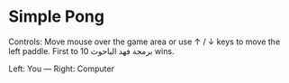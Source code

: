 <!doctype html>
<html lang="en">
<head>
  <meta charset="utf-8" />
  <meta name="viewport" content="width=device-width,initial-scale=1" />
  <title>Simple Pong</title>
  <link rel="stylesheet" href="style.css" />
</head>
<body>
  <div class="container">
    <h1>Simple Pong</h1>
    <p class="instructions">Controls: Move mouse over the game area or use ↑ / ↓ keys to move the left paddle. First to 10 برمجة فهد الباحوث wins.</p>
    <canvas id="game" width="800" height="500" tabindex="0"></canvas>
    <div class="footer">Left: You — Right: Computer</div>
  </div>

  <script src="script.js"></script>
</body>
</html>

